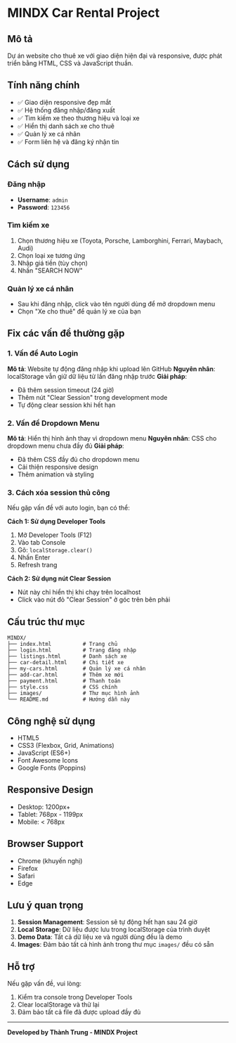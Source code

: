# MINDX Car Rental Project

## Mô tả
Dự án website cho thuê xe với giao diện hiện đại và responsive, được phát triển bằng HTML, CSS và JavaScript thuần.

## Tính năng chính
- ✅ Giao diện responsive đẹp mắt
- ✅ Hệ thống đăng nhập/đăng xuất
- ✅ Tìm kiếm xe theo thương hiệu và loại xe
- ✅ Hiển thị danh sách xe cho thuê
- ✅ Quản lý xe cá nhân
- ✅ Form liên hệ và đăng ký nhận tin

## Cách sử dụng

### Đăng nhập
- **Username**: `admin`
- **Password**: `123456`

### Tìm kiếm xe
1. Chọn thương hiệu xe (Toyota, Porsche, Lamborghini, Ferrari, Maybach, Audi)
2. Chọn loại xe tương ứng
3. Nhập giá tiền (tùy chọn)
4. Nhấn "SEARCH NOW"

### Quản lý xe cá nhân
- Sau khi đăng nhập, click vào tên người dùng để mở dropdown menu
- Chọn "Xe cho thuê" để quản lý xe của bạn

## Fix các vấn đề thường gặp

### 1. Vấn đề Auto Login
**Mô tả**: Website tự động đăng nhập khi upload lên GitHub
**Nguyên nhân**: localStorage vẫn giữ dữ liệu từ lần đăng nhập trước
**Giải pháp**: 
- Đã thêm session timeout (24 giờ)
- Thêm nút "Clear Session" trong development mode
- Tự động clear session khi hết hạn

### 2. Vấn đề Dropdown Menu
**Mô tả**: Hiển thị hình ảnh thay vì dropdown menu
**Nguyên nhân**: CSS cho dropdown menu chưa đầy đủ
**Giải pháp**: 
- Đã thêm CSS đầy đủ cho dropdown menu
- Cải thiện responsive design
- Thêm animation và styling

### 3. Cách xóa session thủ công
Nếu gặp vấn đề với auto login, bạn có thể:

**Cách 1: Sử dụng Developer Tools**
1. Mở Developer Tools (F12)
2. Vào tab Console
3. Gõ: `localStorage.clear()`
4. Nhấn Enter
5. Refresh trang

**Cách 2: Sử dụng nút Clear Session**
- Nút này chỉ hiển thị khi chạy trên localhost
- Click vào nút đỏ "Clear Session" ở góc trên bên phải

## Cấu trúc thư mục
```
MINDX/
├── index.html          # Trang chủ
├── login.html          # Trang đăng nhập
├── listings.html       # Danh sách xe
├── car-detail.html     # Chi tiết xe
├── my-cars.html        # Quản lý xe cá nhân
├── add-car.html        # Thêm xe mới
├── payment.html        # Thanh toán
├── style.css           # CSS chính
├── images/             # Thư mục hình ảnh
└── README.md           # Hướng dẫn này
```

## Công nghệ sử dụng
- HTML5
- CSS3 (Flexbox, Grid, Animations)
- JavaScript (ES6+)
- Font Awesome Icons
- Google Fonts (Poppins)

## Responsive Design
- Desktop: 1200px+
- Tablet: 768px - 1199px
- Mobile: < 768px

## Browser Support
- Chrome (khuyến nghị)
- Firefox
- Safari
- Edge

## Lưu ý quan trọng
1. **Session Management**: Session sẽ tự động hết hạn sau 24 giờ
2. **Local Storage**: Dữ liệu được lưu trong localStorage của trình duyệt
3. **Demo Data**: Tất cả dữ liệu xe và người dùng đều là demo
4. **Images**: Đảm bảo tất cả hình ảnh trong thư mục `images/` đều có sẵn

## Hỗ trợ
Nếu gặp vấn đề, vui lòng:
1. Kiểm tra console trong Developer Tools
2. Clear localStorage và thử lại
3. Đảm bảo tất cả file đã được upload đầy đủ

---
**Developed by Thành Trung - MINDX Project** 
